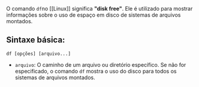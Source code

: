 O comando `df`no [[Linux]] significa **"disk free"**. Ele é utilizado para mostrar informações sobre o uso de espaço em disco de sistemas de arquivos montados.

## Sintaxe básica:

```shell
df [opções] [arquivo...]
```

- `arquivo`: O caminho de um arquivo ou diretório específico. Se não for especificado, o comando `df` mostra o uso do disco para todos os sistemas de arquivos montados.